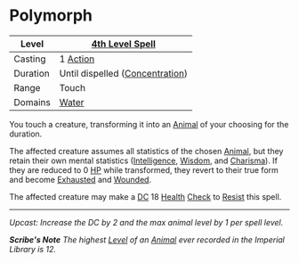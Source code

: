 # Polymorph

| Level    | [4th Level Spell](4th%20Level%20Spells.md)                           |
| -------- | --------------------------------------------------------------------- |
| Casting  | 1 [Action](../../../../Game%20Procedures/Core%20Procedures/Action.md) |
| Duration | Until dispelled ([Concentration](../../Concentration.md))             |
| Range    | Touch                                                                 |
| Domains  | [Water](../../Spell%20Domains/Water.md)                               |

You touch a creature, transforming it into an [Animal](../../../../Resources%20for%20GMs/Creature%20Types/Animal.md) of your choosing for the duration.

The affected creature assumes all statistics of the chosen [Animal](../../../../Resources%20for%20GMs/Creature%20Types/Animal.md), but they retain their own mental statistics ([Intelligence](../../../../Player%20Characters/The%20Ability%20Scores/Intelligence.md), [Wisdom](../../../../Player%20Characters/The%20Ability%20Scores/Wisdom.md), and [Charisma](../../../../Player%20Characters/The%20Ability%20Scores/Charisma.md)). If they are reduced to 0 [HP](../../../../Player%20Characters/Derived%20Statistics/Hit%20Points.md) while transformed, they revert to their true form and become [Exhausted](../../../../Game%20Procedures/Conditions/Exhausted.md) and [Wounded](../../../../Game%20Procedures/Conditions/Wounded.md).

The affected creature may make a [DC](../../../../Game%20Procedures/Core%20Procedures/DC.md) 18 [Health](../../../../Player%20Characters/Attributes/Health.md) [Check](../../../../Game%20Procedures/Core%20Procedures/Check.md) to [Resist](../../Resist.md) this spell.

---
*Upcast: Increase the DC by 2 and the max animal level by 1 per spell level.*

***Scribe's Note***
*The highest [Level](../../../../Player%20Characters/Progression/Level.md) of an [Animal](../../../../Resources%20for%20GMs/Creature%20Types/Animal.md) ever recorded in the Imperial Library is 12.*
